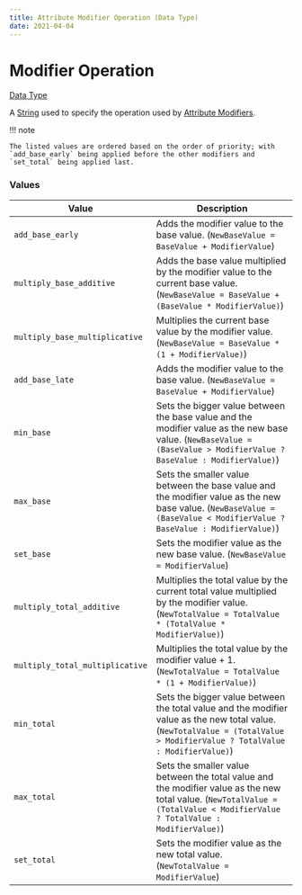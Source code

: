 ```yaml
---
title: Attribute Modifier Operation (Data Type)
date: 2021-04-04
---
```


# Modifier Operation

[Data Type](../data_types.md)

A [String](string.md) used to specify the operation used by [Attribute Modifiers](attribute_modifier.md).

!!! note

    The listed values are ordered based on the order of priority; with `add_base_early` being applied before the other modifiers and `set_total` being applied last.


### Values

Value                           | Description
--------------------------------|---------------
`add_base_early`                | Adds the modifier value to the base value. (`NewBaseValue = BaseValue + ModifierValue`)
`multiply_base_additive`        | Adds the base value multiplied by the modifier value to the current base value. (`NewBaseValue = BaseValue + (BaseValue * ModifierValue)`)
`multiply_base_multiplicative`  | Multiplies the current base value by the modifier value. (`NewBaseValue = BaseValue * (1 + ModifierValue)`)
`add_base_late`                 | Adds the modifier value to the base value. (`NewBaseValue = BaseValue + ModifierValue`)
`min_base`                      | Sets the bigger value between the base value and the modifier value as the new base value. (`NewBaseValue = (BaseValue > ModifierValue ? BaseValue : ModifierValue)`)
`max_base`                      | Sets the smaller value between the base value and the modifier value as the new base value. (`NewBaseValue = (BaseValue < ModifierValue ? BaseValue : ModifierValue)`)
`set_base`                      | Sets the modifier value as the new base value. (`NewBaseValue = ModifierValue`)
`multiply_total_additive`       | Multiplies the total value by the current total value multiplied by the modifier value. (`NewTotalValue = TotalValue * (TotalValue * ModifierValue)`)
`multiply_total_multiplicative` | Multiplies the total value by the modifier value + 1. (`NewTotalValue = TotalValue * (1 + ModifierValue)`)
`min_total`                     | Sets the bigger value between the total value and the modifier value as the new total value. (`NewTotalValue = (TotalValue > ModifierValue ? TotalValue : ModifierValue)`)
`max_total`                     | Sets the smaller value between the total value and the modifier value as the new total value. (`NewTotalValue = (TotalValue < ModifierValue ? TotalValue : ModifierValue)`)
`set_total`                     | Sets the modifier value as the new total value. (`NewTotalValue = ModifierValue`)
